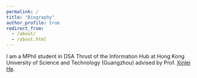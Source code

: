 ```yaml
---
permalink: /
title: "Biography"
author_profile: true
redirect_from: 
  - /about/
  - /about.html
---
```


I am a MPhil student in DSA Thrust of the Information Hub at Hong Kong University of Science and Technology (Guangzhou) advised by Prof. [Xinlei He](https://xinleihe.github.io).
